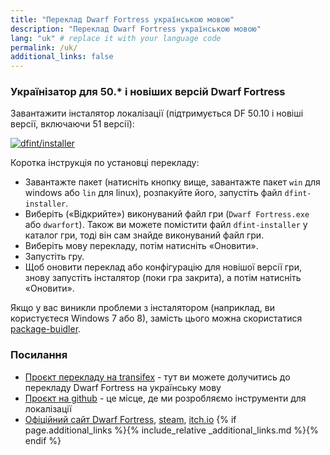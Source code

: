 ```yaml
---
title: "Переклад Dwarf Fortress українською мовою"
description: "Переклад Dwarf Fortress українською мовою"
lang: "uk" # replace it with your language code
permalink: /uk/
additional_links: false
---
```


### Українізатор для 50.* і новіших версій Dwarf Fortress

Завантажити інсталятор локалізації (підтримується DF 50.10 і новіші версії, включаючи 51 версії):

[![dfint/installer](https://img.shields.io/badge/dfint%2Finstaller-forestgreen?style=for-the-badge)](https://github.com/dfint/installer/releases/latest)

Коротка інструкція по установці перекладу:

- Завантажте пакет (натисніть кнопку вище, завантажте пакет `win` для windows або `lin` для linux), розпакуйте його, запустіть файл `dfint-installer`.
- Виберіть («Відкрийте») виконуваний файл гри (`Dwarf Fortress.exe` або `dwarfort`). Також ви можете помістити файл `dfint-installer` у каталог гри, тоді він сам знайде виконуваний файл гри.
- Виберіть мову перекладу, потім натисніть «Оновити».
- Запустіть гру.
- Щоб оновити переклад або конфігурацію для новішої версії гри, знову запустіть інсталятор (поки гра закрита), а потім натисніть «Оновити».

Якщо у вас виникли проблеми з інсталятором (наприклад, ви користуєтеся Windows 7 або 8), замість цього можна скористатися [package-buidler](https://dfint-package-build.streamlit.app).

### Посилання

- [Проєкт перекладу на transifex](https://app.transifex.com/dwarf-fortress-translation/dwarf-fortress-steam) - тут ви можете долучитись до перекладу Dwarf Fortress на українську мову
- [Проєкт на github](https://github.com/dfint) - це місце, де ми розробляємо інструменти для локалізації
- [Офіційний сайт Dwarf Fortress](https://bay12games.com/dwarves/), [steam](https://store.steampowered.com/app/975370/Dwarf_Fortress/), [itch.io](https://kitfoxgames.itch.io/dwarf-fortress)
{% if page.additional_links %}{% include_relative _additional_links.md %}{% endif %}
